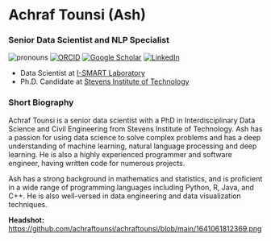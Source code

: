 # Achraf Tounsi (Ash) 


### Senior Data Scientist and NLP Specialist


![pronouns](https://img.shields.io/static/v1?label=pronouns&message=he/him&color=red&style=flat-square)
[![ORCID](https://img.shields.io/static/v1?label=ORCID&message=0000-0001-5999-4917&color=green&style=flat-square&logo=orcid)](https://orcid.org/0000-0001-8166-616X)
[![Google Scholar](https://img.shields.io/static/v1?label=&message=Google%20Scholar&color=gray&style=flat-square&logo=google-scholar)](https://scholar.google.com/citations?user=7NEYI_EAAAAJ&hl=en&authuser=1)
[![LinkedIn](https://img.shields.io/static/v1?label=&message=LinkedIn&color=0077B5&style=flat-square&logo=linkedin)](https://www.linkedin.com/in/achraftounsi/)

- Data Scientist at [I-SMART Laboratory](https://web.stevens.edu/ismart/)
- Ph.D. Candidate at [Stevens Institute of Technology](https://www.stevens.edu/)

### Short Biography

Achraf Tounsi is a senior data scientist with a PhD in Interdisciplinary Data Science and Civil Engineering from Stevens Institute of Technology. Ash has a passion for using data science to solve complex problems and has a deep understanding of machine learning, natural language processing and deep learning. He is also a highly experienced programmer and software engineer, having written code for numerous projects.

Ash has a strong background in mathematics and statistics, and is proficient in a wide range of programming languages including Python, R, Java, and C++. He is also well-versed in data engineering and data visualization techniques.

**Headshot:** <https://github.com/achraftounsi/achraftounsi/blob/main/1641061812369.png>
